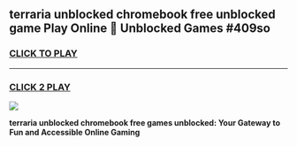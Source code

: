 
## terraria unblocked chromebook free unblocked game Play Online 👋 Unblocked Games #409so
<h3>
<a href="https://premium.freeplayer.one?title=terraria_unblocked_chromebook_free&ref=21F">CLICK TO PLAY</a></h3>
<hr>

<h3>
<a href="https://premium.freeplayer.one?title=terraria_unblocked_chromebook_free&ref=21F">CLICK 2 PLAY</a>
  
</h3>

<a href="https://premium.freeplayer.one?title=terraria_unblocked_chromebook_free&ref=21F/"><img src="https://clearcache.store/games.png"></a>


**terraria unblocked chromebook free games unblocked: Your Gateway to Fun and Accessible Online Gaming**
